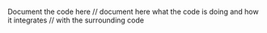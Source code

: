 Document the code here
// document here what the code is doing and how it integrates
// with the surrounding code
